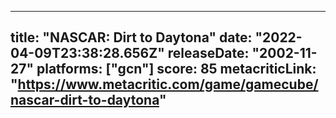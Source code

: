 
---
title: "NASCAR: Dirt to Daytona"
date: "2022-04-09T23:38:28.656Z"
releaseDate: "2002-11-27"
platforms: ["gcn"]
score: 85
metacriticLink: "https://www.metacritic.com/game/gamecube/nascar-dirt-to-daytona"
---
